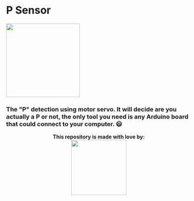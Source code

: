 # P Sensor
<img src="https://user-images.githubusercontent.com/24372255/68068965-24bb9500-fd8d-11e9-88b0-e4312a27706a.png" width="200" height="200">

### The "P" detection using motor servo. It will decide are you actually a P or not, the only tool you need is any Arduino board that could connect to your computer. :smiley:



<p align="center">
 <b>This repository is made with love by:</b>
<br>
<img src="https://user-images.githubusercontent.com/24372255/64470335-debaca00-d16b-11e9-85e4-73b00841048f.png" width="150" height="150">
</p> 
